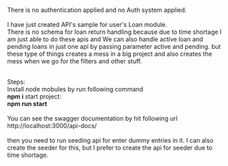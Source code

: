 There is no authentication applied and no Auth system applied.</br></br>
I have just created API's sample for user's Loan module.</br>
There is no schema for loan return handling because due to time shortage I am just able to do these apis and We can also handle active loan and pending loans in just one api by passing parameter active and pending. but these type of things creates a mess in a big project and also creates the mess when we go for the filters and other stuff.
</br></br>


Steps:</br>
Install node mobules by run following command</br>
<b>npm i</b>
start project:</br>
<b>npm run start</b></br></br>
You can see the swagger documentation by hit following url</br>
http://localhost:3000/api-docs/ </br></br>
then you need to run seeding api for enter dummy entries in it. I can also create the seeder for this, but I prefer to create the api for seeder due to time shortage.